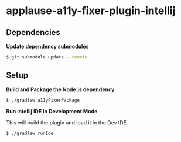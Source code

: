 # applause-a11y-fixer-plugin-intellij

## Dependencies

**Update dependency submodules**
```bash
$ git submodule update --remote
```

## Setup

**Build and Package the Node.js dependency**
```bash
$ ./gradlew a11yFixerPackage
```

**Run Intellij IDE in Development Mode**

This will build the plugin and load it in the Dev IDE.
```bash
$ ./gradlew runIde
```
